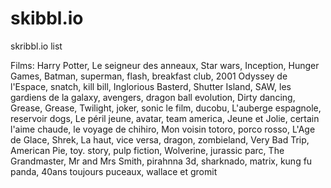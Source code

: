 # skibbl.io
skribbl.io list

Films:
Harry Potter, Le seigneur des anneaux, Star wars, Inception, Hunger Games, Batman, superman, flash, breakfast club, 2001 Odyssey de l'Espace, snatch, kill bill, Inglorious Basterd, Shutter Island, SAW, les gardiens de la galaxy, avengers, dragon ball evolution, Dirty dancing, Grease, Grease,
Twilight, joker,  sonic le film, ducobu, L'auberge espagnole, reservoir dogs, Le péril jeune, avatar, team america, Jeune et Jolie, certain l'aime chaude, le voyage de chihiro, Mon voisin totoro, porco rosso, L'Age de Glace, Shrek, La haut, vice versa, dragon, zombieland, Very Bad Trip, American Pie, toy. story, pulp fiction, Wolverine, jurassic parc, The Grandmaster,
Mr and Mrs Smith, pirahnna 3d, sharknado, matrix, kung fu panda, 40ans toujours puceaux, wallace et gromit
